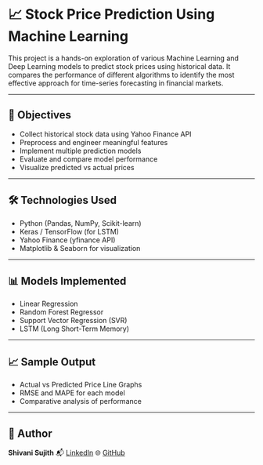 # 📈 Stock Price Prediction Using Machine Learning

This project is a hands-on exploration of various Machine Learning and Deep Learning models to predict stock prices using historical data. It compares the performance of different algorithms to identify the most effective approach for time-series forecasting in financial markets.

---

## 🚀 Objectives

* Collect historical stock data using Yahoo Finance API
* Preprocess and engineer meaningful features
* Implement multiple prediction models
* Evaluate and compare model performance
* Visualize predicted vs actual prices

---

## 🛠️ Technologies Used

* Python (Pandas, NumPy, Scikit-learn)
* Keras / TensorFlow (for LSTM)
* Yahoo Finance (yfinance API)
* Matplotlib & Seaborn for visualization

---

## 📊 Models Implemented

* Linear Regression
* Random Forest Regressor
* Support Vector Regression (SVR)
* LSTM (Long Short-Term Memory)

---

## 📈 Sample Output

* Actual vs Predicted Price Line Graphs
* RMSE and MAPE for each model
* Comparative analysis of performance

---

## 👤 Author

**Shivani Sujith**
📬 [LinkedIn](https://www.linkedin.com/in/shivani-sujith-34732a214/)
🌐 [GitHub](https://github.com/shivanisujith)



